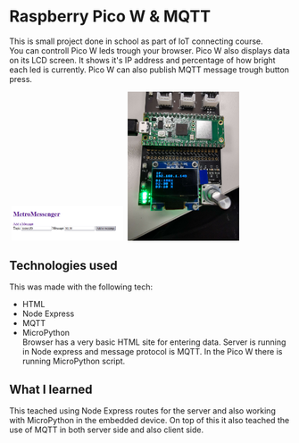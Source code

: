 # Raspberry Pico W & MQTT
This is small project done in school as part of IoT connecting course. 
<br>You can controll Pico W leds trough your browser. Pico W also displays data on its LCD screen. It shows it's IP address and percentage of how bright each led is currently. Pico W can also publish MQTT message trough button press.

![]() <img src="https://github.com/JosiaOrava/picoW/blob/main/img/server.PNG" width="200">
![]() <img src="https://github.com/JosiaOrava/picoW/blob/main/img/picoW.jpg" width="200">

## Technologies used
This was made with the following tech:
* HTML
* Node Express
* MQTT
* MicroPython
<br> Browser has a very basic HTML site for entering data. Server is running in Node express and message protocol is MQTT. In the Pico W there is running MicroPython script. 

## What I learned
This teached using Node Express routes for the server and also working with MicroPython in the embedded device. On top of this it also teached the use of MQTT in both server side and also client side.